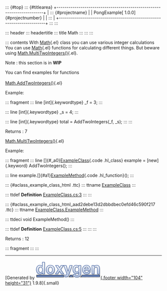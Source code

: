 ::: {#top}
::: {#titlearea}
+-----------------------------------------------------------------------+
| ::: {#projectname}                                                    |
| PongExample[ 1.0.0]{#projectnumber}                                   |
| :::                                                                   |
+-----------------------------------------------------------------------+
:::
:::

::: header
::: headertitle
::: title
Math
:::
:::
:::

::: contents
With [Math](class_math.html "Makes some calculating."){.el} class you
can use various integer calculations\
You can use [Math](class_math.html "Makes some calculating."){.el}
functions for calculating different things. But beware using
[Math.MultiTwoIntegers()](class_math.html#a56e40797c0abd636af35283f35748f59 "Multiplies two Integers."){.el}.

Note
:   this section is in **WIP**

You can find examples for functions\
\
[Math.AddTwoIntegers()](class_math.html#a7c871f51dfc34ae986cd577e732183ae "Adds two Integers."){.el}

Example:

::: fragment
::: line
[int]{.keywordtype} \_f = 3;
:::

::: line
[int]{.keywordtype} \_s = 4;
:::

::: line
[int]{.keywordtype} total = AddTwoIntegers(\_f, \_s);
:::
:::

Returns
:   7

[Math.MultiTwoIntegers()](class_math.html#a56e40797c0abd636af35283f35748f59 "Multiplies two Integers."){.el}

Example:

::: fragment
::: line
[]{#_a0}[ExampleClass](class_example_class.html){.code .hl_class}
example = [new]{.keyword} AddTwoIntegers();
:::

::: line
example.[]{#a1}[ExampleMethod](class_example_class.html#aad2debe13d2dbbdbec0efd46c590f217){.code
.hl_function}();
:::

::: {#aclass_example_class_html .ttc}
::: ttname
[ExampleClass](class_example_class.html)
:::

::: ttdef
**Definition**
[ExampleClass.cs:3](_example_class_8cs_source.html#l00002)
:::
:::

::: {#aclass_example_class_html_aad2debe13d2dbbdbec0efd46c590f217 .ttc}
::: ttname
[ExampleClass.ExampleMethod](class_example_class.html#aad2debe13d2dbbdbec0efd46c590f217)
:::

::: ttdeci
void ExampleMethod()
:::

::: ttdef
**Definition**
[ExampleClass.cs:5](_example_class_8cs_source.html#l00005)
:::
:::
:::

Returns
:   12

::: fragment
:::
:::

------------------------------------------------------------------------

[Generated by [![doxygen](doxygen.svg){.footer width="104"
height="31"}](https://www.doxygen.org/index.html) 1.9.8]{.small}
